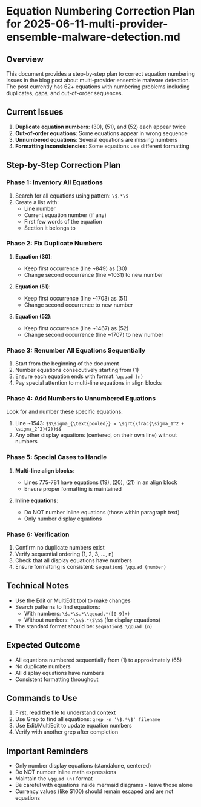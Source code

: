 # Equation Numbering Correction Plan for 2025-06-11-multi-provider-ensemble-malware-detection.md

## Overview
This document provides a step-by-step plan to correct equation numbering issues in the blog post about multi-provider ensemble malware detection. The post currently has 62+ equations with numbering problems including duplicates, gaps, and out-of-order sequences.

## Current Issues
1. **Duplicate equation numbers**: (30), (51), and (52) each appear twice
2. **Out-of-order equations**: Some equations appear in wrong sequence
3. **Unnumbered equations**: Several equations are missing numbers
4. **Formatting inconsistencies**: Some equations use different formatting

## Step-by-Step Correction Plan

### Phase 1: Inventory All Equations
1. Search for all equations using pattern: `\$.*\$` 
2. Create a list with:
   - Line number
   - Current equation number (if any)
   - First few words of the equation
   - Section it belongs to

### Phase 2: Fix Duplicate Numbers
1. **Equation (30)**:
   - Keep first occurrence (line ~849) as (30)
   - Change second occurrence (line ~1031) to new number
   
2. **Equation (51)**:
   - Keep first occurrence (line ~1703) as (51)  
   - Change second occurrence to new number
   
3. **Equation (52)**:
   - Keep first occurrence (line ~1467) as (52)
   - Change second occurrence (line ~1707) to new number

### Phase 3: Renumber All Equations Sequentially
1. Start from the beginning of the document
2. Number equations consecutively starting from (1)
3. Ensure each equation ends with format: `\qquad (n)`
4. Pay special attention to multi-line equations in align blocks

### Phase 4: Add Numbers to Unnumbered Equations
Look for and number these specific equations:
1. Line ~1543: `$$\sigma_{\text{pooled}} = \sqrt{\frac{\sigma_1^2 + \sigma_2^2}{2}}$$`
2. Any other display equations (centered, on their own line) without numbers

### Phase 5: Special Cases to Handle
1. **Multi-line align blocks**: 
   - Lines 775-781 have equations (19), (20), (21) in an align block
   - Ensure proper formatting is maintained
   
2. **Inline equations**: 
   - Do NOT number inline equations (those within paragraph text)
   - Only number display equations

### Phase 6: Verification
1. Confirm no duplicate numbers exist
2. Verify sequential ordering (1, 2, 3, ..., n)
3. Check that all display equations have numbers
4. Ensure formatting is consistent: `$equation$ \qquad (number)`

## Technical Notes
- Use the Edit or MultiEdit tool to make changes
- Search patterns to find equations:
  - With numbers: `\$.*\$.*\\qquad.*([0-9]+)`
  - Without numbers: `^\$\$.*\$\$$` (for display equations)
- The standard format should be: `$equation$ \qquad (n)`

## Expected Outcome
- All equations numbered sequentially from (1) to approximately (65)
- No duplicate numbers
- All display equations have numbers
- Consistent formatting throughout

## Commands to Use
1. First, read the file to understand context
2. Use Grep to find all equations: `grep -n '\$.*\$' filename`
3. Use Edit/MultiEdit to update equation numbers
4. Verify with another grep after completion

## Important Reminders
- Only number display equations (standalone, centered)
- Do NOT number inline math expressions
- Maintain the `\qquad (n)` format
- Be careful with equations inside mermaid diagrams - leave those alone
- Currency values (like \$100) should remain escaped and are not equations
